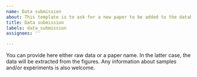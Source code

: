 ```yaml
---
name: Data submission
about: This template is to ask for a new paper to be added to the database
title: Data submission
labels: data_submission
assignees: ''

---
```


You can provide here either raw data or a paper name. In the latter case, the data will be extracted from the figures. Any information about samples and/or experiments is also welcome.
